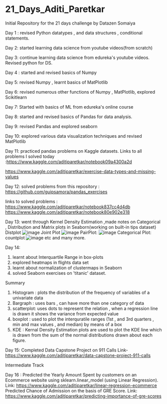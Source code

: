 # 21_Days_Aditi_Paretkar
Initial Repository for the 21 days challenge by Datazen Somaiya

Day 1 : revised Python datatypes , and data structures , conditional statements.

Day 2: started learning data science from youtube videos(from scratch)

Day 3: continue learning data science from edureka's youtube videos. Revised python for DS.

Day 4 : started and revised basics of Numpy 

Day 5: revised Numpy , learnt basics of MatPlotlib

Day 6: revised numerous other functions of Numpy , MatPlotlib, explored Scikitlearn

Day 7: Started with basics of ML from edureka's online course

Day 8: started and revised basics of Pandas for data analysis.

Day 9: revised Pandas and explored seaborn

Day 10: explored various data visualization techniques and revised MatPlotlib

Day 11: practiced pandas problems on Kaggle datasets.
Links to all problems I solved today :https://www.kaggle.com/aditiparetkar/notebook09a4300a2d

https://www.kaggle.com/aditiparetkar/exercise-data-types-and-missing-values

Day 12: solved problems from this repository : https://github.com/guipsamora/pandas_exercises

links to solved problems : https://www.kaggle.com/aditiparetkar/notebook837cc4d4db
https://www.kaggle.com/aditiparetkar/notebook80e902e318

Day 13: went through Kernel Density Estimation ,made notes on Categorical , Distribution and Matrix plots in Seaborn(working on built-in tips dataset)
Distplot
![image](https://user-images.githubusercontent.com/68003668/126074682-298c1352-212c-4625-a90d-1943993d7ee9.png)
Joint Plot
![image](https://user-images.githubusercontent.com/68003668/126074693-ee5e8932-ad6b-4a85-9875-237d42c74cf8.png)
PairPlot:
![image](https://user-images.githubusercontent.com/68003668/126074737-1759f8cc-a638-4260-bf73-6d3166ff4612.png)
Categorical Plot: countplot
![image](https://user-images.githubusercontent.com/68003668/126074765-462424db-12c8-4d1c-bdd5-216c439c8c91.png)
etc and many more.

Day 14: 
1. learnt about Interquartile Range in box-plots 
2.  explored heatmaps in flights data set 
3.   learnt about normalization of clustermaps in Seaborn
4. solved Seaborn exercises on 'titanic' dataset.

Summary 
1. Histogram : plots the distribution of the frequency of variables of a univariate data
2. Bargraph : uses bars , can have more than one category of data
3. scatterplot: uses dots to represent the relation , when a regression line is drawn it shows the variance from expected value
4. boxplot : used to plot the interquratile ranges (1st , and 3rd quarters , min and max values , and median) by means of a box
5. KDE : Kernal Density Estimation plots are used to plot the KDE line which is drawn from the sum of the normal distributions drawn about each figure.

Day 15: Completed Data Capstone Project on 911 Calls
Link- https://www.kaggle.com/aditiparetkar/data-capstone-project-911-calls

Intermediate Track

Day 16 : Predicted the Yearly Amount Spent by customers on an Ecommerce website using sklearn.linear_model (using Linear Regression).
Link: https://www.kaggle.com/aditiparetkar/linear-regression-ecommerce
Predicted Chance of Admission on the basis of GRE Score.
Link: https://www.kaggle.com/aditiparetkar/predicting-importance-of-gre-scores


